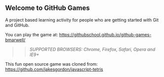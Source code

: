 ## Welcome to GitHub Games

A project based learning activity for people who are getting started with Git and GitHub.

You can play the game at: https://githubschool.github.io/github-games-bmarwell/

>> _*SUPPORTED BROWSERS*: Chrome, Firefox, Safari, Opera and IE9+_

This fun open source game was cloned from: https://github.com/jakesgordon/javascript-tetris
